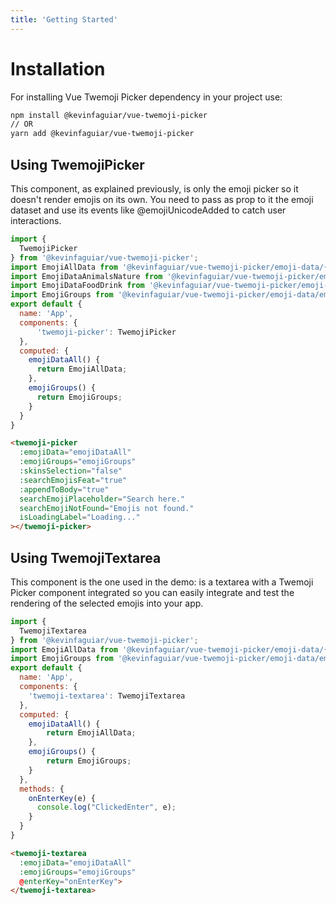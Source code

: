 ```yaml
---
title: 'Getting Started'
---
```


# Installation

For installing Vue Twemoji Picker dependency in your project use:

``` sh
npm install @kevinfaguiar/vue-twemoji-picker
// OR
yarn add @kevinfaguiar/vue-twemoji-picker
```

## Using TwemojiPicker

This component, as explained previously, is only the emoji picker so it doesn't render emojis on its own. You need to pass as prop to it the emoji dataset and use its events like @emojiUnicodeAdded to catch user interactions.

``` js
import {
  TwemojiPicker
} from '@kevinfaguiar/vue-twemoji-picker';
import EmojiAllData from '@kevinfaguiar/vue-twemoji-picker/emoji-data/{LANG}/emoji-all-groups.json';
import EmojiDataAnimalsNature from '@kevinfaguiar/vue-twemoji-picker/emoji-data/{LANG}/emoji-group-animals-nature.json';
import EmojiDataFoodDrink from '@kevinfaguiar/vue-twemoji-picker/emoji-data/{LANG}/emoji-group-food-drink.json';
import EmojiGroups from '@kevinfaguiar/vue-twemoji-picker/emoji-data/emoji-groups.json';
export default {
  name: 'App',
  components: {
      'twemoji-picker': TwemojiPicker
  },
  computed: {
    emojiDataAll() {
      return EmojiAllData;
    },
    emojiGroups() {
      return EmojiGroups;
    }
  }
}
```

``` html
<twemoji-picker
  :emojiData="emojiDataAll"
  :emojiGroups="emojiGroups"
  :skinsSelection="false"
  :searchEmojisFeat="true"
  :appendToBody="true"
  searchEmojiPlaceholder="Search here."
  searchEmojiNotFound="Emojis not found."
  isLoadingLabel="Loading..."
></twemoji-picker>
```

## Using TwemojiTextarea

This component is the one used in the demo: is a textarea with a Twemoji Picker component integrated so you can easily integrate and test the rendering of the selected emojis into your app.

``` js
import {
  TwemojiTextarea
} from '@kevinfaguiar/vue-twemoji-picker';
import EmojiAllData from '@kevinfaguiar/vue-twemoji-picker/emoji-data/{LANG}/emoji-all-groups.json';
import EmojiGroups from '@kevinfaguiar/vue-twemoji-picker/emoji-data/emoji-groups.json';
export default {
  name: 'App',
  components: {
    'twemoji-textarea': TwemojiTextarea
  },
  computed: {
    emojiDataAll() {
        return EmojiAllData;
    },
    emojiGroups() {
        return EmojiGroups;
    }
  },
  methods: {
    onEnterKey(e) {
      console.log("ClickedEnter", e);
    }
  }
}
```

``` html
<twemoji-textarea 
  :emojiData="emojiDataAll" 
  :emojiGroups="emojiGroups" 
  @enterKey="onEnterKey">
</twemoji-textarea>
```
